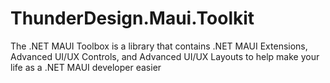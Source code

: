 # ThunderDesign.Maui.Toolkit
The .NET MAUI Toolbox is a library that contains .NET MAUI Extensions, Advanced UI/UX Controls, and Advanced UI/UX Layouts to help make your life as a .NET MAUI developer easier
